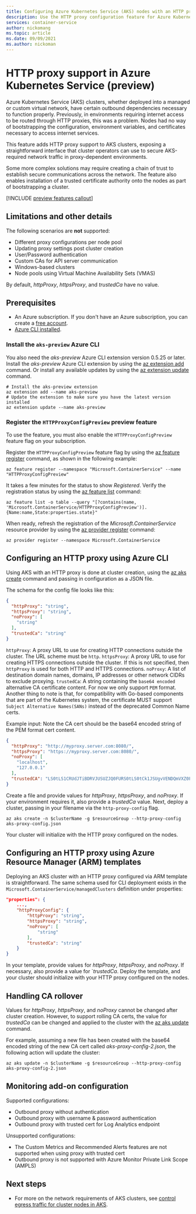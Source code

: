 ```yaml
---
title: Configuring Azure Kubernetes Service (AKS) nodes with an HTTP proxy
description: Use the HTTP proxy configuration feature for Azure Kubernetes Service (AKS) nodes.
services: container-service
author: nickomang
ms.topic: article
ms.date: 09/09/2021
ms.author: nickoman
---
```


# HTTP proxy support in Azure Kubernetes Service (preview)

Azure Kubernetes Service (AKS) clusters, whether deployed into a managed or custom virtual network, have certain outbound dependencies necessary to function properly. Previously, in environments requiring internet access to be routed through HTTP proxies, this was a problem. Nodes had no way of bootstrapping the configuration, environment variables, and certificates necessary to access internet services.

This feature adds HTTP proxy support to AKS clusters, exposing a straightforward interface that cluster operators can use to secure AKS-required network traffic in proxy-dependent environments.

Some more complex solutions may require creating a chain of trust to establish secure communications across the network. The feature also enables installation of a trusted certificate authority onto the nodes as part of bootstrapping a cluster.

[!INCLUDE [preview features callout](./includes/preview/preview-callout.md)]

## Limitations and other details

The following scenarios are **not** supported:
- Different proxy configurations per node pool
- Updating proxy settings post cluster creation
- User/Password authentication
- Custom CAs for API server communication
- Windows-based clusters
- Node pools using Virtual Machine Availability Sets (VMAS)

By default, *httpProxy*, *httpsProxy*, and *trustedCa* have no value.

## Prerequisites

* An Azure subscription. If you don't have an Azure subscription, you can create a [free account](https://azure.microsoft.com/free).
* [Azure CLI installed](/cli/azure/install-azure-cli).

### Install the `aks-preview` Azure CLI

You also need the *aks-preview* Azure CLI extension version 0.5.25 or later. Install the *aks-preview* Azure CLI extension by using the [az extension add][az-extension-add] command. Or install any available updates by using the [az extension update][az-extension-update] command.

```azurecli-interactive
# Install the aks-preview extension
az extension add --name aks-preview
# Update the extension to make sure you have the latest version installed
az extension update --name aks-preview
```

### Register the `HTTPProxyConfigPreview` preview feature

To use the feature, you must also enable the `HTTPProxyConfigPreview` feature flag on your subscription.

Register the `HTTPProxyConfigPreview` feature flag by using the [az feature register][az-feature-register] command, as shown in the following example:

```azurecli-interactive
az feature register --namespace "Microsoft.ContainerService" --name "HTTPProxyConfigPreview"
```

It takes a few minutes for the status to show *Registered*. Verify the registration status by using the [az feature list][az-feature-list] command:

```azurecli-interactive
az feature list -o table --query "[?contains(name, 'Microsoft.ContainerService/HTTPProxyConfigPreview')].{Name:name,State:properties.state}"
```

When ready, refresh the registration of the *Microsoft.ContainerService* resource provider by using the [az provider register][az-provider-register] command:

```azurecli-interactive
az provider register --namespace Microsoft.ContainerService
```

## Configuring an HTTP proxy using Azure CLI 

Using AKS with an HTTP proxy is done at cluster creation, using the [az aks create][az-aks-create] command and passing in configuration as a JSON file.

The schema for the config file looks like this:

```json
{
  "httpProxy": "string",
  "httpsProxy": "string",
  "noProxy": [
    "string"
  ],
  "trustedCa": "string"
}
```

`httpProxy`: A proxy URL to use for creating HTTP connections outside the cluster. The URL scheme must be `http`.
`httpsProxy`: A proxy URL to use for creating HTTPS connections outside the cluster. If this is not specified, then `httpProxy` is used for both HTTP and HTTPS connections.
`noProxy`: A list of destination domain names, domains, IP addresses or other network CIDRs to exclude proxying.
`trustedCa`: A string containing the `base64 encoded` alternative CA certificate content. For now we only support `PEM` format. Another thing to note is that, for compatibility with Go-based components that are part of the Kubernetes system, the certificate MUST support `Subject Alternative Names(SANs)` instead of the deprecated Common Name certs.

Example input:
Note the CA cert should be the base64 encoded string of the PEM format cert content.

```json
{
  "httpProxy": "http://myproxy.server.com:8080/", 
  "httpsProxy": "https://myproxy.server.com:8080/", 
  "noProxy": [
    "localhost",
    "127.0.0.1"
  ],
  "trustedCA": "LS0tLS1CRUdJTiBDRVJUSUZJQ0FURS0tLS0tCk1JSUgvVENDQmVXZ0F3SUJB...b3Rpbk15RGszaWFyCkYxMFlscWNPbWVYMXVGbUtiZGkvWG9yR2xrQ29NRjNURHg4cm1wOURCaUIvCi0tLS0tRU5EIENFUlRJRklDQVRFLS0tLS0="
}
```

Create a file and provide values for *httpProxy*, *httpsProxy*, and *noProxy*. If your environment requires it, also provide a *trustedCa* value. Next, deploy a cluster, passing in your filename via the `http-proxy-config` flag.

```azurecli
az aks create -n $clusterName -g $resourceGroup --http-proxy-config aks-proxy-config.json
```

Your cluster will initialize with the HTTP proxy configured on the nodes.

## Configuring an HTTP proxy using Azure Resource Manager (ARM) templates

Deploying an AKS cluster with an HTTP proxy configured via ARM template is straightforward. The same schema used for CLI deployment exists in the `Microsoft.ContainerService/managedClusters` definition under properties:

```json
"properties": {
    ...,
    "httpProxyConfig": {
        "httpProxy": "string",
        "httpsProxy": "string",
        "noProxy": [
            "string"
        ],
        "trustedCa": "string"
    }
}
```

In your template, provide values for *httpProxy*, *httpsProxy*, and *noProxy*. If necessary, also provide a value for `*trustedCa*. Deploy the template, and your cluster should initialize with your HTTP proxy configured on the nodes.

## Handling CA rollover

Values for *httpProxy*, *httpsProxy*, and *noProxy* cannot be changed after cluster creation. However, to support rolling CA certs, the value for *trustedCa* can be changed and applied to the cluster with the [az aks update][az-aks-update] command.

For example, assuming a new file has been created with the base64 encoded string of the new CA cert called *aks-proxy-config-2.json*, the following action will update the cluster:

```azurecli
az aks update -n $clusterName -g $resourceGroup --http-proxy-config aks-proxy-config-2.json
```

## Monitoring add-on configuration

Supported configurations:

  - Outbound proxy without authentication
  - Outbound proxy with username & password authentication
  - Outbound proxy with trusted cert for Log Analytics endpoint

Unsupported configurations:

  - The Custom Metrics and Recommended Alerts features are not supported when using proxy with trusted cert
  - Outbound proxy is not supported with Azure Monitor Private Link Scope (AMPLS)

## Next steps
- For more on the network requirements of AKS clusters, see [control egress traffic for cluster nodes in AKS][aks-egress].


<!-- LINKS - internal -->
[aks-egress]: ./limit-egress-traffic.md
[az-aks-create]: /cli/azure/aks#az_aks_create
[az-aks-update]: /cli/azure/aks#az_aks_update
[az-feature-register]: /cli/azure/feature#az_feature_register
[az-feature-list]: /cli/azure/feature#az_feature_list
[az-provider-register]: /cli/azure/provider#az_provider_register
[az-extension-add]: /cli/azure/extension#az_extension_add
[az-extension-update]: /cli/azure/extension#az-extension-update
